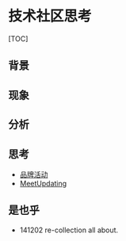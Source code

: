 # 技术社区思考
[TOC]

## 背景

## 现象

## 分析

## 思考

- [品牌活动][1]
- [MeetUpdating][2]

## 是也乎

- 141202 re-collection all about.

[1]:	EventBrand
[2]:	MeetUpdating
